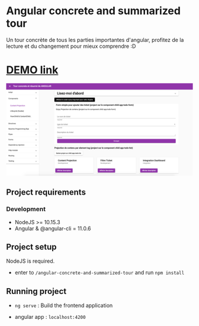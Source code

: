 # Angular concrete and summarized tour 
Un tour concrète de tous les parties importantes d'angular, profitez de la lecture et du changement pour mieux comprendre :D

# [DEMO link](https://issamraouf.github.io/angular-concrete-and-summarized-tour/)

![alt text](capture.png)

## Project requirements

### Development

-  NodeJS >= 10.15.3
-  Angular & @angular-cli = 11.0.6

## Project setup 

NodeJS is required.

- enter to `/angular-concrete-and-summarized-tour` and run  `npm install`

## Running project

- `ng serve` : Build the frontend application

- angular app : `localhost:4200`




